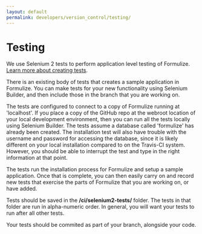 ```yaml
---
layout: default
permalink: developers/version_control/testing/
---
```


# Testing

We use Selenium 2 tests to perform application level testing of Formulize.  [Learn more about creating tests](selenium_builder).

There is an existing body of tests that creates a sample application in Formulize.  You can make tests for your new functionality using Selenium Builder, and then include those in the branch that you are working on.

The tests are configured to connect to a copy of Formulize running at 'localhost'.  If you place a copy of the GitHub repo at the webroot location of your local development environment, then you can run all the tests locally using Selenium Builder.  The tests assume a database called 'formulize' has already been created.  The installation test will also have trouble with the username and password for accessing the database, since it is likely different on your local installation compared to on the Travis-CI system. However, you should be able to interrupt the test and type in the right information at that point.

The tests run the installation process for Formulize and setup a sample application.  Once that is complete, you can then easily carry on and record new tests that exercise the parts of Formulize that you are working on, or have added.

Tests should be saved in the **/ci/selenium2-tests/** folder.  The tests in that folder are run in alpha-numeric order.  In general, you will want your tests to run after all other tests.

Your tests should be commited as part of your branch, alongside your code.




